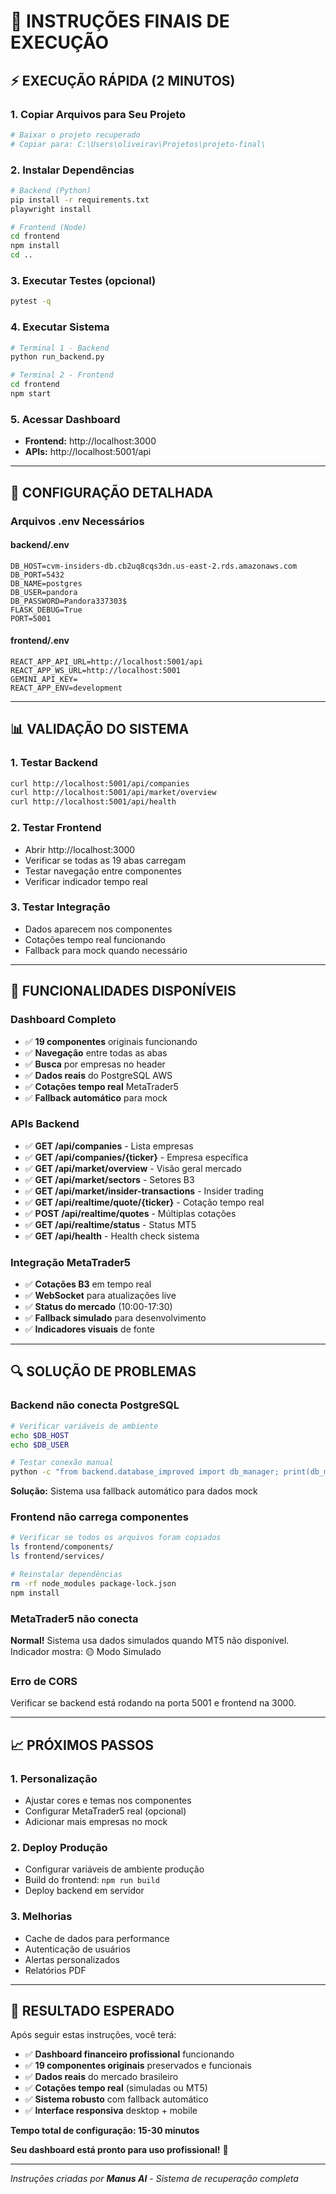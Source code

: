 # 🚀 INSTRUÇÕES FINAIS DE EXECUÇÃO

## ⚡ **EXECUÇÃO RÁPIDA (2 MINUTOS)**

### **1. Copiar Arquivos para Seu Projeto**
```bash
# Baixar o projeto recuperado
# Copiar para: C:\Users\oliveirav\Projetos\projeto-final\
```

### **2. Instalar Dependências**
```bash
# Backend (Python)
pip install -r requirements.txt
playwright install

# Frontend (Node)
cd frontend
npm install
cd ..
```

### **3. Executar Testes (opcional)**
```bash
pytest -q
```

### **4. Executar Sistema**
```bash
# Terminal 1 - Backend
python run_backend.py

# Terminal 2 - Frontend
cd frontend
npm start
```

### **5. Acessar Dashboard**
- **Frontend:** http://localhost:3000
- **APIs:** http://localhost:5001/api

---

## 🔧 **CONFIGURAÇÃO DETALHADA**

### **Arquivos .env Necessários**

#### **backend/.env**
```env
DB_HOST=cvm-insiders-db.cb2uq8cqs3dn.us-east-2.rds.amazonaws.com
DB_PORT=5432
DB_NAME=postgres
DB_USER=pandora
DB_PASSWORD=Pandora337303$
FLASK_DEBUG=True
PORT=5001
```

#### **frontend/.env**
```env
REACT_APP_API_URL=http://localhost:5001/api
REACT_APP_WS_URL=http://localhost:5001
GEMINI_API_KEY=
REACT_APP_ENV=development
```

---

## 📊 **VALIDAÇÃO DO SISTEMA**

### **1. Testar Backend**
```bash
curl http://localhost:5001/api/companies
curl http://localhost:5001/api/market/overview
curl http://localhost:5001/api/health
```

### **2. Testar Frontend**
- Abrir http://localhost:3000
- Verificar se todas as 19 abas carregam
- Testar navegação entre componentes
- Verificar indicador tempo real

### **3. Testar Integração**
- Dados aparecem nos componentes
- Cotações tempo real funcionando
- Fallback para mock quando necessário

---

## 🎯 **FUNCIONALIDADES DISPONÍVEIS**

### **Dashboard Completo**
- ✅ **19 componentes** originais funcionando
- ✅ **Navegação** entre todas as abas
- ✅ **Busca** por empresas no header
- ✅ **Dados reais** do PostgreSQL AWS
- ✅ **Cotações tempo real** MetaTrader5
- ✅ **Fallback automático** para mock

### **APIs Backend**
- ✅ **GET /api/companies** - Lista empresas
- ✅ **GET /api/companies/{ticker}** - Empresa específica
- ✅ **GET /api/market/overview** - Visão geral mercado
- ✅ **GET /api/market/sectors** - Setores B3
- ✅ **GET /api/market/insider-transactions** - Insider trading
- ✅ **GET /api/realtime/quote/{ticker}** - Cotação tempo real
- ✅ **POST /api/realtime/quotes** - Múltiplas cotações
- ✅ **GET /api/realtime/status** - Status MT5
- ✅ **GET /api/health** - Health check sistema

### **Integração MetaTrader5**
- ✅ **Cotações B3** em tempo real
- ✅ **WebSocket** para atualizações live
- ✅ **Status do mercado** (10:00-17:30)
- ✅ **Fallback simulado** para desenvolvimento
- ✅ **Indicadores visuais** de fonte

---

## 🔍 **SOLUÇÃO DE PROBLEMAS**

### **Backend não conecta PostgreSQL**
```bash
# Verificar variáveis de ambiente
echo $DB_HOST
echo $DB_USER

# Testar conexão manual
python -c "from backend.database_improved import db_manager; print(db_manager.health_check())"
```
**Solução:** Sistema usa fallback automático para dados mock

### **Frontend não carrega componentes**
```bash
# Verificar se todos os arquivos foram copiados
ls frontend/components/
ls frontend/services/

# Reinstalar dependências
rm -rf node_modules package-lock.json
npm install
```

### **MetaTrader5 não conecta**
**Normal!** Sistema usa dados simulados quando MT5 não disponível.
Indicador mostra: 🟡 Modo Simulado

### **Erro de CORS**
Verificar se backend está rodando na porta 5001 e frontend na 3000.

---

## 📈 **PRÓXIMOS PASSOS**

### **1. Personalização**
- Ajustar cores e temas nos componentes
- Configurar MetaTrader5 real (opcional)
- Adicionar mais empresas no mock

### **2. Deploy Produção**
- Configurar variáveis de ambiente produção
- Build do frontend: `npm run build`
- Deploy backend em servidor

### **3. Melhorias**
- Cache de dados para performance
- Autenticação de usuários
- Alertas personalizados
- Relatórios PDF

---

## 🎉 **RESULTADO ESPERADO**

Após seguir estas instruções, você terá:

- ✅ **Dashboard financeiro profissional** funcionando
- ✅ **19 componentes originais** preservados e funcionais
- ✅ **Dados reais** do mercado brasileiro
- ✅ **Cotações tempo real** (simuladas ou MT5)
- ✅ **Sistema robusto** com fallback automático
- ✅ **Interface responsiva** desktop + mobile

**Tempo total de configuração: 15-30 minutos**

**Seu dashboard está pronto para uso profissional!** 🚀

---

*Instruções criadas por **Manus AI** - Sistema de recuperação completa*

